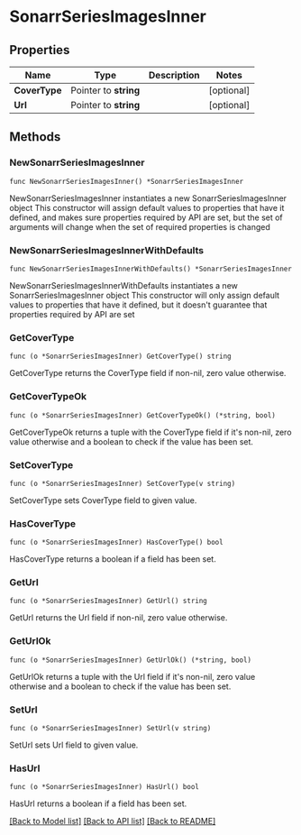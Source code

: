 # SonarrSeriesImagesInner

## Properties

Name | Type | Description | Notes
------------ | ------------- | ------------- | -------------
**CoverType** | Pointer to **string** |  | [optional] 
**Url** | Pointer to **string** |  | [optional] 

## Methods

### NewSonarrSeriesImagesInner

`func NewSonarrSeriesImagesInner() *SonarrSeriesImagesInner`

NewSonarrSeriesImagesInner instantiates a new SonarrSeriesImagesInner object
This constructor will assign default values to properties that have it defined,
and makes sure properties required by API are set, but the set of arguments
will change when the set of required properties is changed

### NewSonarrSeriesImagesInnerWithDefaults

`func NewSonarrSeriesImagesInnerWithDefaults() *SonarrSeriesImagesInner`

NewSonarrSeriesImagesInnerWithDefaults instantiates a new SonarrSeriesImagesInner object
This constructor will only assign default values to properties that have it defined,
but it doesn't guarantee that properties required by API are set

### GetCoverType

`func (o *SonarrSeriesImagesInner) GetCoverType() string`

GetCoverType returns the CoverType field if non-nil, zero value otherwise.

### GetCoverTypeOk

`func (o *SonarrSeriesImagesInner) GetCoverTypeOk() (*string, bool)`

GetCoverTypeOk returns a tuple with the CoverType field if it's non-nil, zero value otherwise
and a boolean to check if the value has been set.

### SetCoverType

`func (o *SonarrSeriesImagesInner) SetCoverType(v string)`

SetCoverType sets CoverType field to given value.

### HasCoverType

`func (o *SonarrSeriesImagesInner) HasCoverType() bool`

HasCoverType returns a boolean if a field has been set.

### GetUrl

`func (o *SonarrSeriesImagesInner) GetUrl() string`

GetUrl returns the Url field if non-nil, zero value otherwise.

### GetUrlOk

`func (o *SonarrSeriesImagesInner) GetUrlOk() (*string, bool)`

GetUrlOk returns a tuple with the Url field if it's non-nil, zero value otherwise
and a boolean to check if the value has been set.

### SetUrl

`func (o *SonarrSeriesImagesInner) SetUrl(v string)`

SetUrl sets Url field to given value.

### HasUrl

`func (o *SonarrSeriesImagesInner) HasUrl() bool`

HasUrl returns a boolean if a field has been set.


[[Back to Model list]](../README.md#documentation-for-models) [[Back to API list]](../README.md#documentation-for-api-endpoints) [[Back to README]](../README.md)



